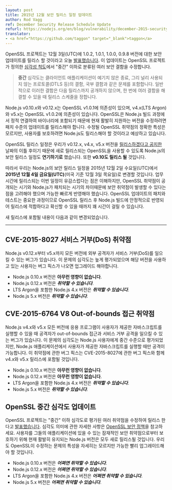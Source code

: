 ```yaml
---
layout: post
title: 2015년 12월 보안 릴리스 일정 업데이트
author: Rod Vagg
ref: December Security Release Schedule Update
refurl: https://nodejs.org/en/blog/vulnerability/december-2015-security-release-update/
translator:
- <a href="https://github.com/taggon" target="_blank">taggon</a>
---
```


<!--
The OpenSSL project [announced](https://mta.openssl.org/pipermail/openssl-announce/2015-November/000045.html) today that they will be releasing security updates for versions 1.0.2, 1.0.1, 1.0.0 and 0.9.8 on the 3rd of December UTC. The updates will fix a number of security defects, the highest of which is classified as "moderate" severity according to their [severity scale](https://www.openssl.org/policies/secpolicy.html):
-->
OpenSSL 프로젝트는 12월 3일(UTC)에 1.0.2, 1.0.1, 1.0.0, 0.9.8 버전에 대한 보안 업데이트를 릴리스 할 것이라고 오늘 [발표했습니다](https://mta.openssl.org/pipermail/openssl-announce/2015-November/000045.html).
이 업데이트는 OpenSSL 프로젝트가 정의한 [심각성 척도](https://www.openssl.org/policies/secpolicy.html)에서 "중간" 이하로 분류된 여러 보안 결함을 수정합니다.

<!--
> MODERATE Severity. This includes issues like crashes in client applications, flaws in protocols that are less commonly used (such as DTLS), and local flaws. These will in general be kept private until the next release, and that release will be scheduled so that it can roll up several such flaws at one time.
-->

> **중간** 심각도는 클라이언트 애플리케이션이 예기치 않은 종료, 그리 널리 사용되지 않는 프로토콜(DTLS 등)의 결함, 국부 결함과 같은 문제를 포함합니다.
> 일반적으로 이러한 결함은 다음 릴리스까지 공개하지 않으며, 한 번에 여러 결함을 해결할 수 있을 때 릴리스 스케줄을 정합니다.

<!--
Node.js versions v0.10.x and v0.12.x depend on OpenSSL v1.0.1 and versions v4.x (LTS Argon) and v5.x depend on OpenSSL v1.0.2. As the Node.js build process statically links OpenSSL into binaries, we will be required to release patch-level updates to all of our actively supported versions to include the upstream fixes. While we are unaware of the exact nature of the OpenSSL vulnerabilities being fixed, we must consider it likely that Node.js releases will be required in order to protect users.
-->
Node.js v0.10.x와 v0.12.x는 OpenSSL v1.0.1에 의존성이 있으며, v4.x(LTS Argon)와 v5.x는 OpenSSL v1.0.2에 의존성이 있습니다.
OpenSSL은 Node.js 빌드 과정에서 정적 연결하여 바이너리에 포함되기 때문에 현재 활발히 지원하는 버전을 수정하려면 패치 수준의 업데이트를 릴리스해야 합니다.
수정될 OpenSSL 취약점의 정확한 특성은 모르지만, 사용자를 보호하려면 Node.js도 릴리스해야 할 것이라고 예상하고 있습니다.

<!--
Since the OpenSSL release schedule is two days after our [announced updates](https://groups.google.com/forum/#!topic/nodejs-sec/Zf7Nxtg230E) for v0.12.x, v4.x and v5.x, we have decided to **postpone our security releases to coincide with OpenSSL release availability**. We will also be **including v0.10 in our set of releases**.
-->
OpenSSL 릴리스 일정은 우리가 v0.12.x, v4.x, v5.x 버전을 [릴리스하겠다고 공지한](https://groups.google.com/forum/#!topic/nodejs-sec/Zf7Nxtg230E) 날짜의 이틀 후이기 때문에 새로 릴리스되는 OpenSSL을 사용할 수 있도록 Node.js의 보안 릴리스 일정도 **연기하기로** 했습니다. 또한 **v0.10도 릴리스 될** 것입니다.

<!--
Therefore, we are moving our planned security releases for Node.js from Wednesday the 2nd of December 2015, UTC to the **Friday, the 4th of December 2015, UTC** _(Thursday the 3rd of December US time)_. We understand that the timing of this during the work-week is unfortunate but we must take into account the possibility of introducing a vulnerability gap between disclosure of OpenSSL vulnerabilities and patched releases by Node.js and therefore must respond as quickly as practical. Please be aware that patching and testing of OpenSSL updates is a non-trivial exercise and there will be significant delay after the OpenSSL releases before we can be confident that Node.js builds are stable and suitable for release.
-->
따라서 우리는 Node.js의 보안 릴리스 일정을 2015년 12월 2일 수요일(UTC)에서 **2015년 12월 4일 금요일(UTC)**(미국 기준 12월 3일 목요일)로 변경할 것입니다.
업무 시간에 릴리스되는 이번 일정이 유감스럽다는 점은 이해하지만, OpenSSL 취약점이 공개되는 시기와 Node.js가 패치되는 시기의 차이때문에 보안 취약점이 발생할 수 있다는 점을 고려해야 했으며 가능한 빠르게 반영해야 했습니다.
OpenSSL 업데이트의 패치와 테스트는 중요한 과정이므로 OpenSSL 릴리스 후 Node.js 빌드에 안정적으로 반영되어 릴리스에 적합하다고 확신할 수 있을 때까지 꽤 시간이 걸릴 수 있습니다.

<!--
An updated summary of the release inclusions is available below:
-->
새 릴리스에 포함될 내용이 다음과 같이 변경되었습니다.

---------------------------------------------

<!--
## CVE-2015-8027 Denial of Service Vulnerability

A bug exists in Node.js, all versions of v0.12.x through to v5.x inclusive, whereby an external attacker can cause a denial of service. The severity of this issue is high and users of the affected versions should plan to upgrade when a fix is made available.

* Versions 0.10.x of Node.js are ***not affected***.
* Versions 0.12.x of Node.js are ***vulnerable***.
* Versions 4.x, including LTS Argon, of Node.js are ***vulnerable***.
* Versions 5.x of Node.js are ***vulnerable***.
-->
## CVE-2015-8027 서비스 거부(DoS) 취약점

Node.js v0.12.x부터 v5.x까지 모든 버전에 외부 공격자가 서비스 거부(DoS)를 일으킬 수 있는 버그가 있습니다.
이 문제의 심각도는 높게 평가되었으며 해당 버전을 사용하고 있는 사용자는 버그 픽스가 나오면 업그레이드 해야합니다.

* Node.js 0.10.x 버전은 **아무런 영향이 없습니다**.
* Node.js 0.12.x 버전은 ***취약할 수 있습니다***.   
* LTS Argon을 포함한 Node.js 4.x 버전은 ***취약할 수 있습니다***.
* Node.js 5.x 버전은 ***취약할 수 있습니다***.

<!--
## CVE-2015-6764 V8 Out-of-bounds Access Vulnerability

An additional bug exists in Node.js, all versions of v4.x and v5.x, whereby an attacker may be able to trigger an out-of-bounds access and/or denial of service if user-supplied JavaScript can be executed by an application. The severity of this issue is considered medium for Node.js users, but only under circumstances where an attacker may cause user-supplied JavaScript to be executed within a Node.js application. Fixes will be shipped for the v4.x and v5.x release lines along with fixes for CVE-2015-8027.

* Versions 0.10.x of Node.js are ***not affected***.
* Versions 0.12.x of Node.js are ***not affected***.
* Versions 4.x, including LTS Argon, of Node.js are ***vulnerable***.
* Versions 5.x of Node.js are ***vulnerable***.
-->
## CVE-2015-6764 V8 Out-of-bounds 접근 취약점

Node.js v4.x와 v5.x 모든 버전에 응용 프로그램이 사용자가 제공한 자바스크립트를 실행할 수 있을 때 공격자가 out-of-bounds 접근과 서비스 거부 공격을 일으킬 수 있는 버그가 있습니다.
이 문제의 심각도는 Node.js 사용자에게 중간 수준으로 평가되었지만, Node.js 애플리케이션에서 사용자가 제공한 자바스크립트를 실행할 때만 공격이 가능합니다.
이 취약점에 관한 버그 픽스는 CVE-2015-8027에 관한 버그 픽스와 함께 v4.x와 v5.x 릴리스에 포함될 것입니다.

* Node.js 0.10.x 버전은 **아무런 영향이 없습니다**.
* Node.js 0.12.x 버전은 **아무런 영향이 없습니다**.   
* LTS Argon을 포함한 Node.js 4.x 버전은 ***취약할 수 있습니다***.
* Node.js 5.x 버전은 ***취약할 수 있습니다***.

<!--
## OpenSSL Moderate Severity Update

The OpenSSL project has [announced](https://mta.openssl.org/pipermail/openssl-announce/2015-November/000045.html) a set of releases which contain fixes for multiple vulnerabilities, the highest severity being labelled "moderate". Consult the [OpenSSL security policy](https://www.openssl.org/policies/secpolicy.html) for details on this definition. New releases of all actively maintained Node.js release lines are required in order to protect users against potential vulnerabilities in their applications. We do not have details on the nature of any of the included vulnerabilities or their fixes, users should plan for upgrades as soon as practical.

* Versions 0.10.x of Node.js ***may be vulnerable***.
* Versions 0.12.x of Node.js ***may be vulnerable***.
* Versions 4.x, including LTS Argon, of Node.js ***may be vulnerable***.
* Versions 5.x of Node.js ***may be vulnerable***.
-->
## OpenSSL 중간 심각도 업데이트

OpenSSL 프로젝트는 "중간" 이하 심각도로 평가된 여러 취약점을 수정하여 릴리스 한다고 [발표했습니다](https://mta.openssl.org/pipermail/openssl-announce/2015-November/000045.html).
심각도 의미에 관한 자세한 사항은 [OpenSSL 보안 정책](https://www.openssl.org/policies/secpolicy.html)을 참고하세요.
사용자를 그들의 애플리케이션에 있을 수 있는 잠재적인 보안 취약점으로부터 보호하기 위해 현재 활발히 유지되는 Node.js 버전은 모두 새로 릴리스될 것입니다.
우리도 OpenSSL이 수정하는 문제의 특성을 자세히는 모르지만 가능한 빨리 업그레이드해야 할 것입니다.

* Node.js 0.10.x 버전은 ***어쩌면 취약할 수 있습니다***.
* Node.js 0.12.x 버전은 ***어쩌면 취약할 수 있습니다***.   
* LTS Argon을 포함한 Node.js 4.x 버전은 ***어쩌면 취약할 수 있습니다***.
* Node.js 5.x 버전은 ***어쩌면 취약할 수 있습니다***.
